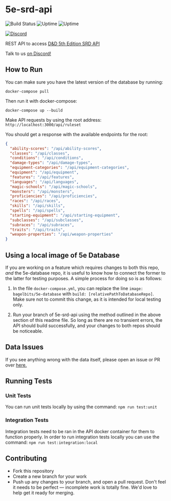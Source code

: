 # 5e-srd-api

![Build Status](https://github.com/bagelbits/5e-srd-api/workflows/5e%20SRD%20API%20CI/badge.svg?branch=main)
![Uptime](https://img.shields.io/endpoint?url=https%3A%2F%2Fraw.githubusercontent.com%2F5e-bits%2Fdnd-uptime%2Fmain%2Fapi%2Fdn-d-5e-api%2Fuptime.json)
![Uptime](https://img.shields.io/endpoint?url=https%3A%2F%2Fraw.githubusercontent.com%2F5e-bits%2Fdnd-uptime%2Fmain%2Fapi%2Fdn-d-5e-api%2Fresponse-time.json)

[![Discord](https://img.shields.io/discord/656547667601653787)](https://discord.gg/TQuYTv7)

REST API to access [D&amp;D 5th Edition SRD API](https://www.dnd5eapi.co/)

Talk to us [on Discord!](https://discord.gg/TQuYTv7)

## How to Run

You can make sure you have the latest version of the database by running:

```shell
docker-compose pull
```

Then run it with docker-compose:

```shell
docker-compose up --build
```

Make API requests by using the root address:
`http://localhost:3000/api/ruleset`

You should get a response with the available endpoints for the root:

```json
{
  "ability-scores": "/api/ability-scores",
  "classes": "/api/classes",
  "conditions": "/api/conditions",
  "damage-types": "/api/damage-types",
  "equipment-categories": "/api/equipment-categories",
  "equipment": "/api/equipment",
  "features": "/api/features",
  "languages": "/api/languages",
  "magic-schools": "/api/magic-schools",
  "monsters": "/api/monsters",
  "proficiencies": "/api/proficiencies",
  "races": "/api/races",
  "skills": "/api/skills",
  "spells": "/api/spells",
  "starting-equipment": "/api/starting-equipment",
  "subclasses": "/api/subclasses",
  "subraces": "/api/subraces",
  "traits": "/api/traits",
  "weapon-properties": "/api/weapon-properties"
}
```

## Using a local image of 5e Database

If you are working on a feature which requires changes to both this repo, *and* the 5e-database repo, it is useful to know how to connect the former to the latter for testing purposes. A simple process for doing so is as follows:

1) In the file `docker-compose.yml`, you can replace the line `image: bagelbits/5e-database` with `build: [relativePathToDatabaseRepo]`. Make sure not to commit this change, as it is intended for local testing only.

2) Run your branch of 5e-srd-api using the method outlined in the above section of this readme file. So long as there are no transient errors, the API should build successfully, and your changes to both repos should be noticeable.

## Data Issues

If you see anything wrong with the data itself, please open an issue or PR over [here.](https://github.com/bagelbits/5e-database)

## Running Tests

### Unit Tests
You can run unit tests locally by using the command: `npm run test:unit`

### Integration Tests
Integration tests need to be ran in the API docker container for them to function properly.
In order to run integration tests locally you can use the command: `npm run test:integration:local`

## Contributing

- Fork this repository
- Create a new branch for your work
- Push up any changes to your branch, and open a pull request. Don't feel it needs to be perfect — incomplete work is totally fine. We'd love to help get it ready for merging.

